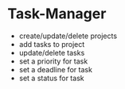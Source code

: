 Task-Manager
============
- create/update/delete projects
- add tasks to project
- update/delete tasks
- set a priority for task
- set a deadline for task
- set a status for task

